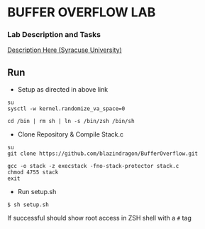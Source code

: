 # BUFFER OVERFLOW LAB

### Lab Description and Tasks
[Description Here (Syracuse University)](http://www.cis.syr.edu/~wedu/seed/Labs_11.04/Vulnerability/Buffer_Overflow/)

## Run

- Setup as directed in above link

```
su
sysctl -w kernel.randomize_va_space=0

cd /bin | rm sh | ln -s /bin/zsh /bin/sh
```

- Clone Repository & Compile Stack.c

```
su
git clone https://github.com/blazindragon/BufferOverflow.git

gcc -o stack -z execstack -fno-stack-protector stack.c
chmod 4755 stack
exit
```

- Run setup.sh

```
$ sh setup.sh
```

If successful should show root access in ZSH shell with a ``#`` tag



